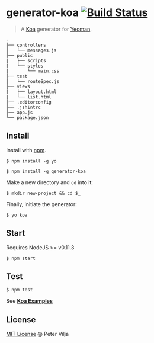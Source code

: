 # generator-koa [![Build Status](https://secure.travis-ci.org/peter-vilja/generator-koa.png?branch=master)](https://travis-ci.org/peter-vilja/generator-koa)

> A [Koa](http://koajs.com) generator for [Yeoman](http://yeoman.io).

    .
    ├── controllers
    │   └── messages.js
    ├── public
    |   ├── scripts
    |   └── styles
    |       └── main.css    
    ├── test
    |   └── routeSpec.js
    ├── views
    |   ├── layout.html
    |   └── list.html
    ├── .editorconfig
    ├── .jshintrc
    ├── app.js
    └── package.json
  
## Install

Install with [npm](https://npmjs.org).

```
$ npm install -g yo
```

```
$ npm install -g generator-koa
```

Make a new directory and ```cd``` into it:

```
$ mkdir new-project && cd $_
```

Finally, initiate the generator:

```
$ yo koa
```

## Start

Requires NodeJS >= v0.11.3

```
$ npm start
```

## Test

```
$ npm test
```

See [**Koa Examples**](https://github.com/koajs/examples/)

## License

[MIT License](http://en.wikipedia.org/wiki/MIT_License) @ Peter Vilja
